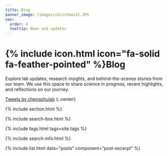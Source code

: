 ```yaml
---
title: Blog
banner_image: /images/christmas21.JPG
nav:
  order: 4
  tooltip: News and updates
---
```


# {% include icon.html icon="fa-solid fa-feather-pointed" %}Blog

Explore lab updates, research insights, and behind-the-scenes stories from our team. We use this space to share science in progress, recent highlights, and reflections on our journey.

<a class="twitter-timeline" data-width="400" data-height="400" href="https://twitter.com/chengzhulab?ref_src=twsrc%5Etfw">Tweets by chengzhulab</a> <script async src="https://platform.twitter.com/widgets.js" charset="utf-8"></script>
{:.center}

{% include section.html %}

{% include search-box.html %}

{% include tags.html tags=site.tags %}

{% include search-info.html %}

{% include list.html data="posts" component="post-excerpt" %}
